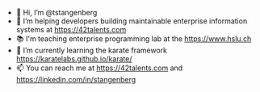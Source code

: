 - 👋 Hi, I’m @tstangenberg
- 👀 I’m helping developers building maintainable enterprise information systems at https://42talents.com
- 📚 I'm teaching enterprise programming lab at the https://www.hslu.ch
- 🌱 I’m currently learning the karate framework https://karatelabs.github.io/karate/
- 📫 You can reach me at https://42talents.com and https://linkedin.com/in/stangenberg

<!---
tstangenberg/tstangenberg is a ✨ special ✨ repository because its `README.md` (this file) appears on your GitHub profile.
You can click the Preview link to take a look at your changes.
--->
